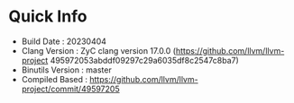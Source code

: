 # Quick Info
* Build Date : 20230404
* Clang Version : ZyC clang version 17.0.0 (https://github.com/llvm/llvm-project 495972053abddf09297c29a6035df8c2547c8ba7)
* Binutils Version : master
* Compiled Based : https://github.com/llvm/llvm-project/commit/49597205

